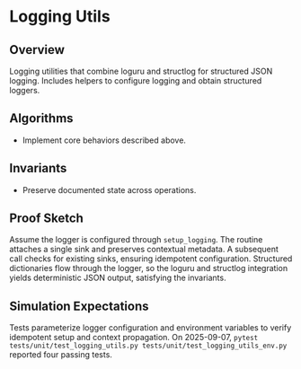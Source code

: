 # Logging Utils

## Overview

Logging utilities that combine loguru and structlog for structured JSON
logging. Includes helpers to configure logging and obtain structured
loggers.

## Algorithms

- Implement core behaviors described above.

## Invariants

- Preserve documented state across operations.

## Proof Sketch

Assume the logger is configured through `setup_logging`. The routine
attaches a single sink and preserves contextual metadata. A subsequent
call checks for existing sinks, ensuring idempotent configuration.
Structured dictionaries flow through the logger, so the loguru and
structlog integration yields deterministic JSON output, satisfying the
invariants.

## Simulation Expectations

Tests parameterize logger configuration and environment variables to
verify idempotent setup and context propagation. On 2025-09-07,
`pytest tests/unit/test_logging_utils.py
tests/unit/test_logging_utils_env.py` reported four passing tests.
